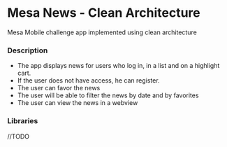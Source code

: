 # Mesa News - Clean Architecture

Mesa Mobile challenge app implemented using clean architecture

### Description

- The app displays news for users who log in, in a list and on a highlight cart.
- If the user does not have access, he can register.
- The user can favor the news
- The user will be able to filter the news by date and by favorites 
- The user can view the news in a webview

### Libraries

//TODO
